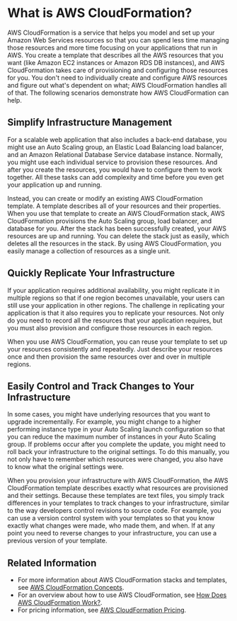 # What is AWS CloudFormation?<a name="Welcome"></a>

AWS CloudFormation is a service that helps you model and set up your Amazon Web Services resources so that you can spend less time managing those resources and more time focusing on your applications that run in AWS\. You create a template that describes all the AWS resources that you want \(like Amazon EC2 instances or Amazon RDS DB instances\), and AWS CloudFormation takes care of provisioning and configuring those resources for you\. You don't need to individually create and configure AWS resources and figure out what's dependent on what; AWS CloudFormation handles all of that\. The following scenarios demonstrate how AWS CloudFormation can help\.

## Simplify Infrastructure Management<a name="w5587ab1b5b5"></a>

For a scalable web application that also includes a back\-end database, you might use an Auto Scaling group, an Elastic Load Balancing load balancer, and an Amazon Relational Database Service database instance\. Normally, you might use each individual service to provision these resources\. And after you create the resources, you would have to configure them to work together\. All these tasks can add complexity and time before you even get your application up and running\.

Instead, you can create or modify an existing AWS CloudFormation template\. A template describes all of your resources and their properties\. When you use that template to create an AWS CloudFormation stack, AWS CloudFormation provisions the Auto Scaling group, load balancer, and database for you\. After the stack has been successfully created, your AWS resources are up and running\. You can delete the stack just as easily, which deletes all the resources in the stack\. By using AWS CloudFormation, you easily manage a collection of resources as a single unit\.

## Quickly Replicate Your Infrastructure<a name="w5587ab1b5b7"></a>

If your application requires additional availability, you might replicate it in multiple regions so that if one region becomes unavailable, your users can still use your application in other regions\. The challenge in replicating your application is that it also requires you to replicate your resources\. Not only do you need to record all the resources that your application requires, but you must also provision and configure those resources in each region\.

When you use AWS CloudFormation, you can reuse your template to set up your resources consistently and repeatedly\. Just describe your resources once and then provision the same resources over and over in multiple regions\. 

## Easily Control and Track Changes to Your Infrastructure<a name="w5587ab1b5b9"></a>

In some cases, you might have underlying resources that you want to upgrade incrementally\. For example, you might change to a higher performing instance type in your Auto Scaling launch configuration so that you can reduce the maximum number of instances in your Auto Scaling group\. If problems occur after you complete the update, you might need to roll back your infrastructure to the original settings\. To do this manually, you not only have to remember which resources were changed, you also have to know what the original settings were\.

When you provision your infrastructure with AWS CloudFormation, the AWS CloudFormation template describes exactly what resources are provisioned and their settings\. Because these templates are text files, you simply track differences in your templates to track changes to your infrastructure, similar to the way developers control revisions to source code\. For example, you can use a version control system with your templates so that you know exactly what changes were made, who made them, and when\. If at any point you need to reverse changes to your infrastructure, you can use a previous version of your template\.

## Related Information<a name="w5587ab1b5c13"></a>
+ For more information about AWS CloudFormation stacks and templates, see [AWS CloudFormation Concepts](cfn-whatis-concepts.md)\.
+ For an overview about how to use AWS CloudFormation, see [How Does AWS CloudFormation Work?](cfn-whatis-howdoesitwork.md)\.
+ For pricing information, see [AWS CloudFormation Pricing](http://aws.amazon.com/cloudformation/pricing/)\.
